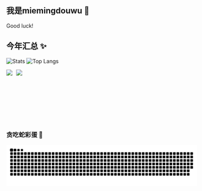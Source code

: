 ## 我是miemingdouwu 🎉
Good luck!

## 今年汇总 ✨
![Stats](https://github-readme-stats.vercel.app/api?username=miemingdouwu&theme=dark&show_icons=true&layout=compact)
![Top Langs](https://github-readme-stats.vercel.app/api/top-langs/?username=miemingdouwu&layout=compact)

<div style="display: flex; gap: 10px;">
   <img height="137px" src="https://github-readme-stats.vercel.app/api?username=miemingdouwu&hide_title=true&hide_border=true&show_icons=true&include_all_commits=true&line_height=21&theme=radical" />
   <img height="137px" src="https://github-readme-stats.vercel.app/api/top-langs/?username=miemingdouwu&layout=compact&hide=javascript,html,css&hide_title=true&hide_border=true&theme=radical&locale=cn" />
 </div>

### 贪吃蛇彩蛋 🎄
<picture>
  <source media="(prefers-color-scheme: dark)" srcset="https://raw.githubusercontent.com/YxinMiracle/YxinMiracle/output/github-contribution-grid-snake-dark.svg">
  <source media="(prefers-color-scheme: light)" srcset="https://raw.githubusercontent.com/YxinMiracle/YxinMiracle/output/github-contribution-grid-snake.svg">
  <img alt="github contribution grid snake animation" src="https://raw.githubusercontent.com/YxinMiracle/YxinMiracle/output/github-contribution-grid-snake.svg">
</picture>
